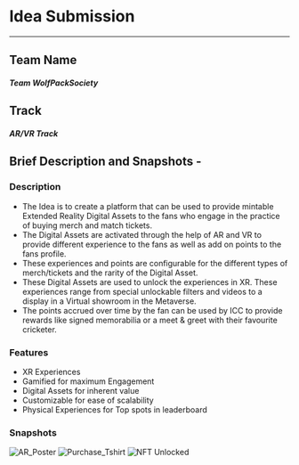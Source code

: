 # Idea Submission
------------
## Team Name 
##### Team WolfPackSociety
## Track 
##### AR/VR Track
## Brief Description and Snapshots -
### Description
- The Idea is to create a platform that can be used to provide mintable Extended Reality Digital Assets to the fans who engage in the practice of buying merch and match tickets. 
- The Digital Assets are activated through the help of AR and VR to provide different experience to the fans as well as add on points to the fans profile.
- These experiences and points are configurable for the different types of merch/tickets and the rarity of the Digital Asset.
- These Digital Assets are used to unlock the experiences in XR. These experiences range from special unlockable filters and videos to a display in a Virtual showroom in the Metaverse.
- The points accrued over time by the fan can be used by ICC to provide rewards like signed memorabilia or a meet & greet with their favourite cricketer.

### Features
- XR Experiences
- Gamified for maximum Engagement
- Digital Assets for inherent value
- Customizable for ease of scalability 
- Physical Experiences for Top spots in leaderboard

### Snapshots
![AR_Poster](https://user-images.githubusercontent.com/30191287/222267489-dcfa1716-7d45-448e-9571-1da679091745.gif)
![Purchase_Tshirt](https://user-images.githubusercontent.com/30191287/222267579-f911c265-280e-437b-a4b1-d627676d59d2.gif)
![NFT Unlocked](https://user-images.githubusercontent.com/30191287/222267625-13368547-e54a-47d3-9b55-26dccbf8e28c.gif)

